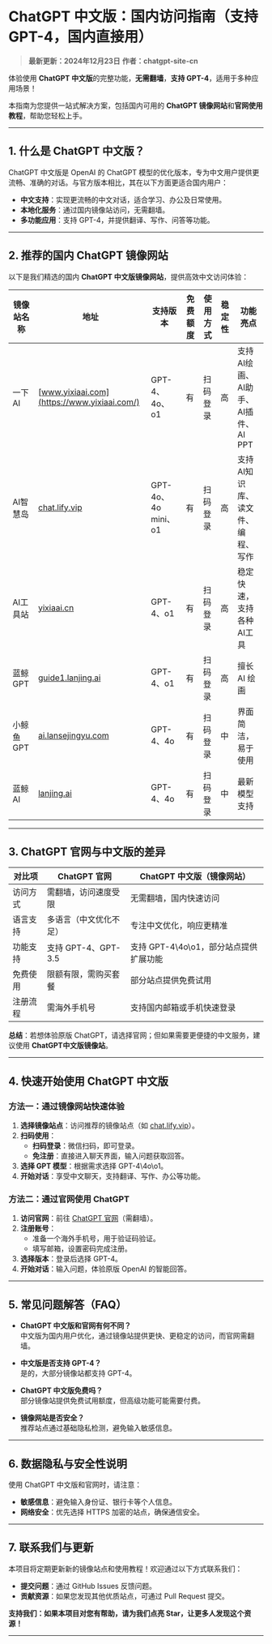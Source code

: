 # ChatGPT 中文版：国内访问指南（支持GPT-4，国内直接用）

> **最新更新：2024年12月23日** 
> **作者：chatgpt-site-cn**

体验使用 **ChatGPT 中文版**的完整功能，**无需翻墙**，**支持 GPT-4**，适用于多种应用场景！

本指南为您提供一站式解决方案，包括国内可用的 **ChatGPT 镜像网站**和**官网使用教程**，帮助您轻松上手。

---

## 1. 什么是 ChatGPT 中文版？

ChatGPT 中文版是 OpenAI 的 ChatGPT 模型的优化版本，专为中文用户提供更流畅、准确的对话。与官方版本相比，其在以下方面更适合国内用户：

- **中文支持**：实现更流畅的中文对话，适合学习、办公及日常使用。
- **本地化服务**：通过国内镜像站访问，无需翻墙。
- **多功能应用**：支持 GPT-4，并提供翻译、写作、问答等功能。

---

## 2. 推荐的国内 ChatGPT 镜像网站

以下是我们精选的国内 **ChatGPT 中文版镜像网站**，提供高效中文访问体验：

| 镜像站名称         | 地址                             | 支持版本           | 免费额度 | 使用方式           | 稳定性  | 功能亮点                |
|--------------------|----------------------------------|--------------------|--------|----------------|---------|-------------------------|
| 一下AI            | [www.yixiaai.com](https://www.yixiaai.com/) | GPT-4、4o、o1      | 有       | 扫码登录       | 高      | 支持 AI绘画、AI助手、AI插件、AI PPT            |
| AI智慧岛          | [chat.lify.vip](https://chat.lify.vip/) | GPT-4o、4o mini、o1 | 有       | 扫码登录       | 高      | 支持AI知识库、读文件、编程、写作            |
| AI工具站           | [yixiaai.cn](https://yixiaai.cn/) | GPT-4、o1           | 有       | 扫码登录       | 高      | 稳定快速，支持各种AI工具 |
| 蓝鲸GPT           | [guide1.lanjing.ai](https://guide1.lanjing.ai/) | GPT-4、o1           | 有       | 扫码登录       | 高      | 擅长 AI 绘画            |
| 小鲸鱼GPT           | [ai.lansejingyu.com](https://ai.lansejingyu.com/) | GPT-4、4o           | 有       | 扫码登录           | 中      | 界面简洁，易于使用      |
| 蓝鲸AI            | [lanjing.ai](https://lanjing.ai/) | GPT-4、4o           | 有       | 扫码登录           | 中      | 最新模型支持            |

---

## 3. ChatGPT 官网与中文版的差异

| 对比项          | ChatGPT 官网                     | ChatGPT 中文版（镜像网站）         |
|-----------------|---------------------------------|-----------------------------------|
| 访问方式        | 需翻墙，访问速度受限             | 无需翻墙，国内快速访问            |
| 语言支持        | 多语言（中文优化不足）           | 专注中文优化，响应更精准          |
| 功能支持        | 支持 GPT-4、GPT-3.5              | 支持 GPT-4\4o\o1，部分站点提供扩展功能  |
| 免费使用        | 限额有限，需购买套餐             | 部分站点提供免费试用             |
| 注册流程        | 需海外手机号                     | 支持国内邮箱或手机快速登录        |

**总结**：若想体验原版 ChatGPT，请选择官网；但如果需要更便捷的中文服务，建议使用 **ChatGPT中文版镜像站**。

---

## 4. 快速开始使用 ChatGPT 中文版

### 方法一：通过镜像网站快速体验

1. **选择镜像站点**：访问推荐的镜像站点（如 [chat.lify.vip](https://chat.lify.vip/)）。
2. **扫码使用**：
   - **扫码登录**：微信扫码，即可登录。
   - **免注册**：直接进入聊天界面，输入问题获取回答。
3. **选择 GPT 模型**：根据需求选择 GPT-4\4o\o1。
4. **开始对话**：享受中文聊天，支持翻译、写作、办公等功能。

### 方法二：通过官网使用 ChatGPT

1. **访问官网**：前往 [ChatGPT 官网](https://chat.openai.com)（需翻墙）。
2. **注册账号**：
   - 准备一个海外手机号，用于验证码验证。
   - 填写邮箱，设置密码完成注册。
3. **选择版本**：登录后选择 GPT-4。
4. **开始对话**：输入问题，体验原版 OpenAI 的智能回答。

---

## 5. 常见问题解答（FAQ）

- **ChatGPT 中文版和官网有何不同？**  
  中文版为国内用户优化，通过镜像站提供更快、更稳定的访问，而官网需翻墙。

- **中文版是否支持 GPT-4？**  
  是的，大部分镜像站都支持 GPT-4。

- **ChatGPT 中文版免费吗？**  
  部分镜像站提供免费试用额度，但高级功能可能需要付费。

- **镜像网站是否安全？**  
  推荐站点通过基础隐私检测，避免输入敏感信息。

---

## 6. 数据隐私与安全性说明

使用 ChatGPT 中文版和官网时，请注意：

- **敏感信息**：避免输入身份证、银行卡等个人信息。
- **网络安全**：优先选择 HTTPS 加密的站点，确保通信安全。

---

## 7. 联系我们与更新

本项目将定期更新新的镜像站点和使用教程！欢迎通过以下方式联系我们：

- **提交问题**：通过 GitHub Issues 反馈问题。
- **贡献资源**：如果您发现其他优质站点，可通过 Pull Request 提交。

**支持我们：如果本项目对您有帮助，请为我们点亮 Star，让更多人发现这个资源！**

---
